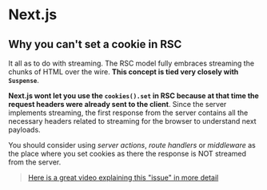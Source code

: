 # Next.js

## Why you can't set a cookie in RSC

It all as to do with streaming. The RSC model fully embraces streaming the chunks of HTML over the wire. **This concept is tied very closely with `Suspense`**.

**Next.js wont let you use the `cookies().set` in RSC because at that time the request headers were already sent to the client**. Since the server implements streaming, the first response from the server contains all the necessary headers related to streaming for the browser to understand next payloads.

You should consider using _server actions_, _route handlers_ or _middleware_ as the place where you set cookies as there the response is NOT streamed from the server.

> [Here is a great video explaining this "issue" in more detail](https://www.youtube.com/watch?v=ejO8V5vt-7I)
